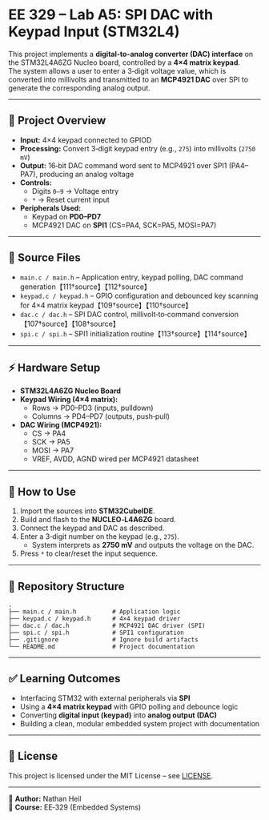 # EE 329 – Lab A5: SPI DAC with Keypad Input (STM32L4)

This project implements a **digital-to-analog converter (DAC) interface** on the STM32L4A6ZG Nucleo board, controlled by a **4×4 matrix keypad**.  
The system allows a user to enter a 3‑digit voltage value, which is converted into millivolts and transmitted to an **MCP4921 DAC** over SPI to generate the corresponding analog output.

---

## 🎯 Project Overview
- **Input:** 4×4 keypad connected to GPIOD  
- **Processing:** Convert 3‑digit keypad entry (e.g., `275`) into millivolts (`2750 mV`)  
- **Output:** 16‑bit DAC command word sent to MCP4921 over SPI1 (PA4–PA7), producing an analog voltage  
- **Controls:**  
  - Digits `0–9` → Voltage entry  
  - `*` → Reset current input  
- **Peripherals Used:**  
  - Keypad on **PD0–PD7**  
  - MCP4921 DAC on **SPI1** (CS=PA4, SCK=PA5, MOSI=PA7)  

---

## 🧩 Source Files
- `main.c / main.h` – Application entry, keypad polling, DAC command generation【111†source】【112†source】  
- `keypad.c / keypad.h` – GPIO configuration and debounced key scanning for 4×4 matrix keypad【109†source】【110†source】  
- `dac.c / dac.h` – SPI DAC control, millivolt‑to‑command conversion【107†source】【108†source】  
- `spi.c / spi.h` – SPI1 initialization routine【113†source】【114†source】  

---

## ⚡ Hardware Setup
- **STM32L4A6ZG Nucleo Board**  
- **Keypad Wiring (4×4 matrix):**
  - Rows → PD0–PD3 (inputs, pulldown)  
  - Columns → PD4–PD7 (outputs, push‑pull)  
- **DAC Wiring (MCP4921):**
  - CS → PA4  
  - SCK → PA5  
  - MOSI → PA7  
  - VREF, AVDD, AGND wired per MCP4921 datasheet  

---

## 🚀 How to Use
1. Import the sources into **STM32CubeIDE**.  
2. Build and flash to the **NUCLEO‑L4A6ZG** board.  
3. Connect the keypad and DAC as described.  
4. Enter a 3‑digit number on the keypad (e.g., `275`).  
   - System interprets as **2750 mV** and outputs the voltage on the DAC.  
5. Press `*` to clear/reset the input sequence.  

---

## 📂 Repository Structure
```
.
├── main.c / main.h          # Application logic
├── keypad.c / keypad.h      # 4×4 keypad driver
├── dac.c / dac.h            # MCP4921 DAC driver (SPI)
├── spi.c / spi.h            # SPI1 configuration
├── .gitignore               # Ignore build artifacts
└── README.md                # Project documentation
```

---

## ✅ Learning Outcomes
- Interfacing STM32 with external peripherals via **SPI**  
- Using a **4×4 matrix keypad** with GPIO polling and debounce logic  
- Converting **digital input (keypad)** into **analog output (DAC)**  
- Building a clean, modular embedded system project with documentation  

---

## 📜 License
This project is licensed under the MIT License – see [LICENSE](LICENSE).

---

👤 **Author:** Nathan Heil  
📅 **Course:** EE‑329 (Embedded Systems)  
